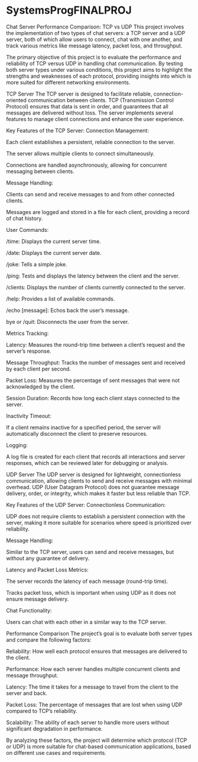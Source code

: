 # SystemsProgFINALPROJ
Chat Server Performance Comparison: TCP vs UDP
This project involves the implementation of two types of chat servers: a TCP server and a UDP server, both of which allow users to connect, chat with one another, and track various metrics like message latency, packet loss, and throughput.

The primary objective of this project is to evaluate the performance and reliability of TCP versus UDP in handling chat communication. By testing both server types under various conditions, this project aims to highlight the strengths and weaknesses of each protocol, providing insights into which is more suited for different networking environments.

TCP Server
The TCP server is designed to facilitate reliable, connection-oriented communication between clients. TCP (Transmission Control Protocol) ensures that data is sent in order, and guarantees that all messages are delivered without loss. The server implements several features to manage client connections and enhance the user experience.

Key Features of the TCP Server:
Connection Management:

Each client establishes a persistent, reliable connection to the server.

The server allows multiple clients to connect simultaneously.

Connections are handled asynchronously, allowing for concurrent messaging between clients.

Message Handling:

Clients can send and receive messages to and from other connected clients.

Messages are logged and stored in a file for each client, providing a record of chat history.

User Commands:

/time: Displays the current server time.

/date: Displays the current server date.

/joke: Tells a simple joke.

/ping: Tests and displays the latency between the client and the server.

/clients: Displays the number of clients currently connected to the server.

/help: Provides a list of available commands.

/echo [message]: Echos back the user’s message.

bye or /quit: Disconnects the user from the server.

Metrics Tracking:

Latency: Measures the round-trip time between a client’s request and the server’s response.

Message Throughput: Tracks the number of messages sent and received by each client per second.

Packet Loss: Measures the percentage of sent messages that were not acknowledged by the client.

Session Duration: Records how long each client stays connected to the server.

Inactivity Timeout:

If a client remains inactive for a specified period, the server will automatically disconnect the client to preserve resources.

Logging:

A log file is created for each client that records all interactions and server responses, which can be reviewed later for debugging or analysis.

UDP Server
The UDP server is designed for lightweight, connectionless communication, allowing clients to send and receive messages with minimal overhead. UDP (User Datagram Protocol) does not guarantee message delivery, order, or integrity, which makes it faster but less reliable than TCP.

Key Features of the UDP Server:
Connectionless Communication:

UDP does not require clients to establish a persistent connection with the server, making it more suitable for scenarios where speed is prioritized over reliability.

Message Handling:

Similar to the TCP server, users can send and receive messages, but without any guarantee of delivery.

Latency and Packet Loss Metrics:

The server records the latency of each message (round-trip time).

Tracks packet loss, which is important when using UDP as it does not ensure message delivery.

Chat Functionality:

Users can chat with each other in a similar way to the TCP server.

Performance Comparison
The project’s goal is to evaluate both server types and compare the following factors:

Reliability: How well each protocol ensures that messages are delivered to the client.

Performance: How each server handles multiple concurrent clients and message throughput.

Latency: The time it takes for a message to travel from the client to the server and back.

Packet Loss: The percentage of messages that are lost when using UDP compared to TCP’s reliability.

Scalability: The ability of each server to handle more users without significant degradation in performance.

By analyzing these factors, the project will determine which protocol (TCP or UDP) is more suitable for chat-based communication applications, based on different use cases and requirements.

